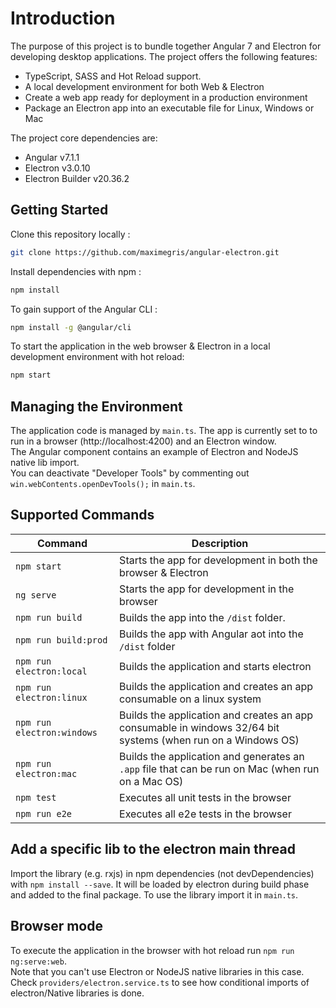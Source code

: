# Introduction

The purpose of this project is to bundle together Angular 7 and Electron for developing desktop applications. 
The project offers the following features:

- TypeScript, SASS and Hot Reload support.
- A local development environment for both Web & Electron
- Create a web app ready for deployment in a production environment
- Package an Electron app into an executable file for Linux, Windows or Mac

The project core dependencies are:

- Angular v7.1.1
- Electron v3.0.10
- Electron Builder v20.36.2

## Getting Started

Clone this repository locally :

``` bash
git clone https://github.com/maximegris/angular-electron.git
```

Install dependencies with npm :

``` bash
npm install
```

To gain support of the Angular CLI :

``` bash
npm install -g @angular/cli
```

To start the application in the web browser & Electron in a local development environment with hot reload:
``` bash
npm start
```

## Managing the Environment

The application code is managed by `main.ts`. 
The app is currently set to to run in a browser (http://localhost:4200) and an Electron window.  
The Angular component contains an example of Electron and NodeJS native lib import.  
You can deactivate "Developer Tools" by commenting out `win.webContents.openDevTools();` in `main.ts`.

## Supported Commands

|Command|Description|
|--|--|
|`npm start`| Starts the app for development in both the browser & Electron |
|`ng serve`| Starts the app for development in the browser |
|`npm run build`| Builds the app into the `/dist` folder. |
|`npm run build:prod`| Builds the app with Angular aot into the `/dist` folder |
|`npm run electron:local`| Builds the application and starts electron
|`npm run electron:linux`| Builds the application and creates an app consumable on a linux system |
|`npm run electron:windows`| Builds the application and creates an app consumable in windows 32/64 bit systems (when run on a Windows OS) |
|`npm run electron:mac`|  Builds the application and generates an `.app` file that can be run on Mac (when run on a Mac OS) |
|`npm test`| Executes all unit tests in the browser |
|`npm run e2e`| Executes all e2e tests in the browser |

## Add a specific lib to the electron main thread

Import the library (e.g. rxjs) in npm dependencies (not devDependencies) with `npm install --save`. 
It will be loaded by electron during build phase and added to the final package. 
To use the library import it in `main.ts`.

## Browser mode
To execute the application in the browser with hot reload run `npm run ng:serve:web`.  
Note that you can't use Electron or NodeJS native libraries in this case. 
Check `providers/electron.service.ts` to see how conditional imports of electron/Native libraries is done.
